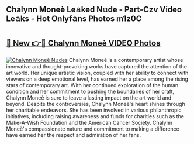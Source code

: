 ## Chalynn Moneè Le𝚊ked N𝚞de - Part-Czv Video Le𝚊ks - Hot Onlyf𝚊ns Photos m1z0C

# <h2><a href="http://ab72226.deff.icu/?id=Chalynn+Monee%cc%80">🔗 New 👉🔴 Chalynn Moneè VIDEO Photos</a></h2>

[![Chalynn Moneè N𝚞des](https://i.imgur.com/rIISA9y.gif)](http://ab72226.deff.icu/?id=Chalynn+Monee%cc%80)
Chalynn Moneè is a contemporary artist whose innovative and thought-provoking works have captured the attention of the art world. Her unique artistic vision, coupled with her ability to connect with viewers on a deep emotional level, has earned her a place among the rising stars of contemporary art. With her continued exploration of the human condition and her commitment to pushing the boundaries of her craft, Chalynn Moneè is sure to leave a lasting impact on the art world and beyond. Despite the controversies, Chalynn Moneè's heart shines through her charitable endeavors. She has been involved in various philanthropic initiatives, including raising awareness and funds for charities such as the Make-A-Wish Foundation and the American Cancer Society. Chalynn Moneè's compassionate nature and commitment to making a difference have earned her the respect and admiration of her fans.
